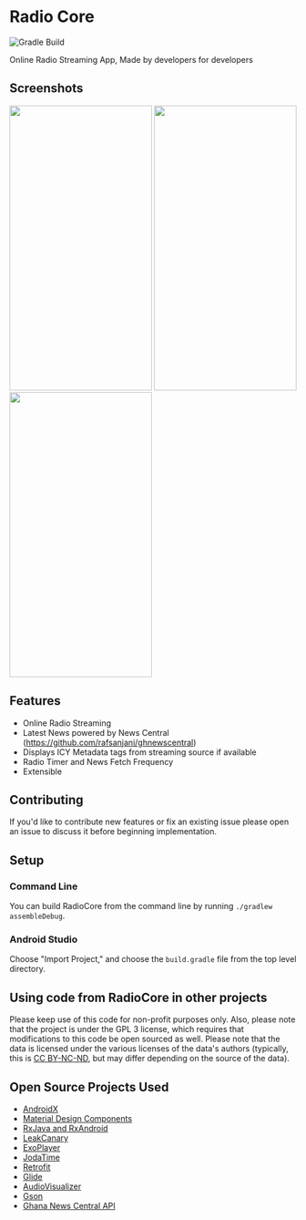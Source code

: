 # Radio Core
![Gradle Build](https://github.com/rafsanjani/Radiocore/workflows/Gradle%20Build/badge.svg)

Online Radio Streaming App, Made by developers for developers

## Screenshots
<img height="500" width="250" src="https://github.com/rafsanjani/Radiocore/blob/master/screenshots/Screenshot_1568272874.png">  <img height="500" width="250" src="https://github.com/rafsanjani/Radiocore/blob/master/screenshots/Screenshot_1568277157.png">   <img height="500" width="250" src="https://github.com/rafsanjani/Radiocore/blob/master/screenshots/Screenshot_1568277499.png">


## Features
* Online Radio Streaming
* Latest News powered by News Central (https://github.com/rafsanjani/ghnewscentral)
* Displays ICY Metadata tags from streaming source if available
* Radio Timer and News Fetch Frequency
* Extensible

## Contributing

If you'd like to contribute new features or fix an existing issue please open an issue to discuss it before beginning implementation.


## Setup

### Command Line

You can build RadioCore from the command line by running `./gradlew assembleDebug`.

### Android Studio

Choose "Import Project," and choose the `build.gradle` file from the top level directory.

## Using code from RadioCore in other projects

Please keep use of this code for non-profit purposes only. Also, please note that the project is under the GPL 3 license, which requires that modifications to this code be open sourced as well. Please note that the data is licensed under the various licenses of the data's authors (typically, this is [CC BY-NC-ND](https://creativecommons.org/licenses/by-nc-nd/2.0/), but may differ depending on the source of the data).


## Open Source Projects Used

* [AndroidX](https://developer.android.com/jetpack/androidx/)
* [Material Design Components](https://github.com/material-components/material-components-android)
* [RxJava and RxAndroid](https://github.com/ReactiveX/RxAndroid)
* [LeakCanary](https://github.com/square/leakcanary)
* [ExoPlayer](https://github.com/google/ExoPlayer)
* [JodaTime](https://github.com/JodaOrg/joda-time)
* [Retrofit](https://square.github.io/retrofit/)
* [Glide](https://github.com/bumptech/glide)
* [AudioVisualizer]()
* [Gson](https://github.com/google/gson)
* [Ghana News Central API](https://github.com/rafsanjani/ghnewscentral)
